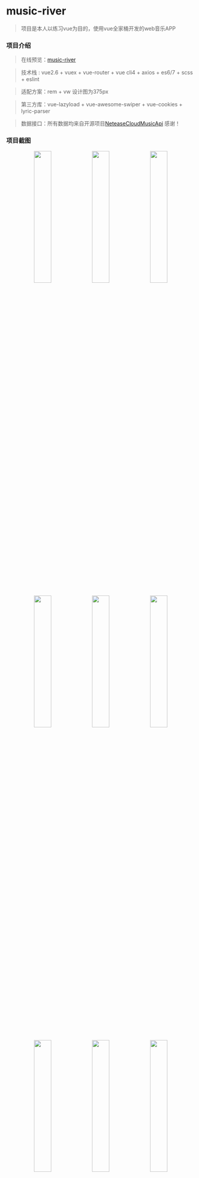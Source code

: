# music-river

> 项目是本人以练习vue为目的，使用vue全家桶开发的web音乐APP 

### 项目介绍 

> 在线预览：[music-river](https://monza01.github.io/music-river/)

> 技术栈 : vue2.6 + vuex +  vue-router + vue cli4 + axios + es6/7 + scss   + eslint

> 适配方案：rem + vw 设计图为375px

> 第三方库：vue-lazyload + vue-awesome-swiper + vue-cookies +   lyric-parser

> 数据接口：所有数据均来自开源项目[NeteaseCloudMusicApi](https://github.com/Binaryify/NeteaseCloudMusicApi) 感谢！

### 项目截图

<p align="middle">
    <img src="https://github.com/monza01/project-screenshots/blob/main/gif1.gif?raw=true" width="30%" >
    <img src="https://github.com/monza01/project-screenshots/blob/main/1.png?raw=true" width="30%" >
    <img src="https://github.com/monza01/project-screenshots/blob/main/2.png?raw=true" width="30%">
</p>

<p align="middle">
    <img src="https://github.com/monza01/project-screenshots/blob/main/gif2.gif?raw=true" width="30%">
    <img src="https://github.com/monza01/project-screenshots/blob/main/3.png?raw=true" width="30%" >
    <img src="https://github.com/monza01/project-screenshots/blob/main/4.png?raw=true" width="30%" >
</p>

<p align="middle">
    <img src="https://github.com/monza01/project-screenshots/blob/main/gif3.gif?raw=true" width="30%">
    <img src="https://github.com/monza01/project-screenshots/blob/main/5.png?raw=true" width="30%">
    <img src="https://github.com/monza01/project-screenshots/blob/main/6.png?raw=true" width="30%">
</p>

<p align="middle">
    <img src="https://github.com/monza01/project-screenshots/blob/main/7.png?raw=true" width="30%">
    <img src="https://github.com/monza01/project-screenshots/blob/main/8.png?raw=true" width="30%">
    <img src="https://github.com/monza01/project-screenshots/blob/main/9.png?raw=true" width="30%">
</p>

<p align="middle">
    <img src="https://github.com/monza01/project-screenshots/blob/main/10.png?raw=true" width="30%">
    <img src="https://github.com/monza01/project-screenshots/blob/main/11.png?raw=true" width="30%">
    <img src="https://github.com/monza01/project-screenshots/blob/main/12.png?raw=true" width="30%">
</p>

<p align="middle">
    <img src="https://github.com/monza01/project-screenshots/blob/main/p1.png?raw=true" width="49%">
    <img src="https://github.com/monza01/project-screenshots/blob/main/p2.png?raw=true" width="49%">
<p>

<p align="middle">
    <img src="https://github.com/monza01/project-screenshots/blob/main/p3.png?raw=true" width="49%">
    <img src="https://github.com/monza01/project-screenshots/blob/main/p4.png?raw=true" width="49%">
</p>

<p align="middle">
    <img src="https://github.com/monza01/project-screenshots/blob/main/p5.png?raw=true" width="49%">
    <img src="https://github.com/monza01/project-screenshots/blob/main/p6.png?raw=true" width="49%">
</p>

<p align="middle">
    <img src="https://github.com/monza01/project-screenshots/blob/main/p7.png?raw=true" width="49%">
    <img src="https://github.com/monza01/project-screenshots/blob/main/p8.png?raw=true" width="49%">
</p>





### 项目运行

###### Project setup

```
npm install
```

###### Compiles and hot-reloads for development

```
npm run serve
```

###### Compiles and minifies for production

```
npm run build
```

###### Lints and fixes files

```
npm run lint
```

### 写在最后

1. 由于接口限制，未登录状态下每首歌只能试听30s，可以使用网易云的账号登录。
2. 本项目还有许多值得改进的地方，以后会陆续优化和添加新功能
3. 如果大家觉得还行，能否帮忙给个star，不胜感激




























